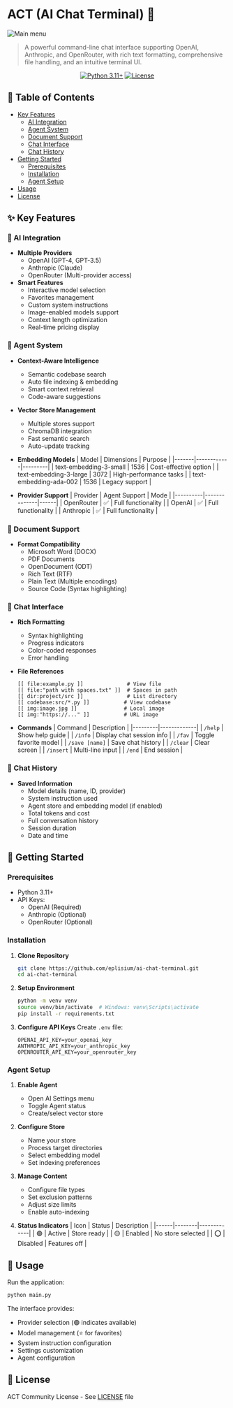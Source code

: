 # ACT (AI Chat Terminal) 🤖
![Main menu](https://github.com/user-attachments/assets/cf6ca3b2-b153-4791-ad0d-6b5abe0ecde6)

> A powerful command-line chat interface supporting OpenAI, Anthropic, and OpenRouter, with rich text formatting, comprehensive file handling, and an intuitive terminal UI.

<div align="center">

[![Python 3.11+](https://img.shields.io/badge/python-3.11+-blue.svg)](https://www.python.org/downloads/)
[![License](https://img.shields.io/badge/license-ACT%20Community-green.svg)](LICENSE)

</div>

## 📑 Table of Contents
- [Key Features](#-key-features)
  - [AI Integration](#-ai-integration)
  - [Agent System](#-agent-system)
  - [Document Support](#-document-support)
  - [Chat Interface](#-chat-interface)
  - [Chat History](#-chat-history)
- [Getting Started](#-getting-started)
  - [Prerequisites](#prerequisites)
  - [Installation](#installation)
  - [Agent Setup](#agent-setup)
- [Usage](#-usage)
- [License](#-license)

## ✨ Key Features

### 🤖 AI Integration
- **Multiple Providers**
  - OpenAI (GPT-4, GPT-3.5)
  - Anthropic (Claude)
  - OpenRouter (Multi-provider access)
- **Smart Features**
  - Interactive model selection
  - Favorites management
  - Custom system instructions
  - Image-enabled models support
  - Context length optimization
  - Real-time pricing display

### 🧠 Agent System
- **Context-Aware Intelligence**
  - Semantic codebase search
  - Auto file indexing & embedding
  - Smart context retrieval
  - Code-aware suggestions

- **Vector Store Management**
  - Multiple stores support
  - ChromaDB integration
  - Fast semantic search
  - Auto-update tracking

- **Embedding Models**
  | Model | Dimensions | Purpose |
  |-------|------------|---------|
  | text-embedding-3-small | 1536 | Cost-effective option |
  | text-embedding-3-large | 3072 | High-performance tasks |
  | text-embedding-ada-002 | 1536 | Legacy support |

- **Provider Support**
  | Provider | Agent Support | Mode |
  |----------|--------------|------|
  | OpenRouter | ✅ | Full functionality |
  | OpenAI | ✅ | Full functionality |
  | Anthropic | ✅ | Full functionality |

### 📄 Document Support
- **Format Compatibility**
  - Microsoft Word (DOCX)
  - PDF Documents
  - OpenDocument (ODT)
  - Rich Text (RTF)
  - Plain Text (Multiple encodings)
  - Source Code (Syntax highlighting)

### 💬 Chat Interface
- **Rich Formatting**
  - Syntax highlighting
  - Progress indicators
  - Color-coded responses
  - Error handling

- **File References**
  ```
  [[ file:example.py ]]              # View file
  [[ file:"path with spaces.txt" ]]  # Spaces in path
  [[ dir:project/src ]]              # List directory
  [[ codebase:src/*.py ]]           # View codebase
  [[ img:image.jpg ]]               # Local image
  [[ img:"https://..." ]]           # URL image
  ```

- **Commands**
  | Command | Description |
  |---------|-------------|
  | `/help` | Show help guide |
  | `/info` | Display chat session info |
  | `/fav` | Toggle favorite model |
  | `/save [name]` | Save chat history |
  | `/clear` | Clear screen |
  | `/insert` | Multi-line input |
  | `/end` | End session |

### 💾 Chat History
- **Saved Information**
  - Model details (name, ID, provider)
  - System instruction used
  - Agent store and embedding model (if enabled)
  - Total tokens and cost
  - Full conversation history
  - Session duration
  - Date and time

## 🚀 Getting Started

### Prerequisites
- Python 3.11+
- API Keys:
  - OpenAI (Required)
  - Anthropic (Optional)
  - OpenRouter (Optional)

### Installation

1. **Clone Repository**
   ```bash
   git clone https://github.com/eplisium/ai-chat-terminal.git
   cd ai-chat-terminal
   ```

2. **Setup Environment**
   ```bash
   python -m venv venv
   source venv/bin/activate  # Windows: venv\Scripts\activate
   pip install -r requirements.txt
   ```

3. **Configure API Keys**
   Create `.env` file:
   ```env
   OPENAI_API_KEY=your_openai_key
   ANTHROPIC_API_KEY=your_anthropic_key
   OPENROUTER_API_KEY=your_openrouter_key
   ```

### Agent Setup

1. **Enable Agent**
   - Open AI Settings menu
   - Toggle Agent status
   - Create/select vector store

2. **Configure Store**
   - Name your store
   - Process target directories
   - Select embedding model
   - Set indexing preferences

3. **Manage Content**
   - Configure file types
   - Set exclusion patterns
   - Adjust size limits
   - Enable auto-indexing

4. **Status Indicators**
   | Icon | Status | Description |
   |------|--------|-------------|
   | 🟢 | Active | Store ready |
   | 🟡 | Enabled | No store selected |
   | ⭕ | Disabled | Features off |

## 📖 Usage

Run the application:
```bash
python main.py
```

The interface provides:
- Provider selection (🟢 indicates available)
- Model management (⭐ for favorites)
- System instruction configuration
- Settings customization
- Agent configuration

## 📝 License

ACT Community License - See [LICENSE](LICENSE) file 
